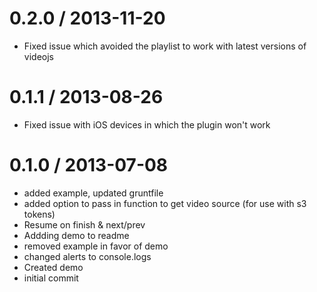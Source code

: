 0.2.0 / 2013-11-20
==================

  * Fixed issue which avoided the playlist to work with latest versions of videojs


0.1.1 / 2013-08-26
==================

  * Fixed issue with iOS devices in which the plugin won't work

0.1.0 / 2013-07-08
==================

  * added example, updated gruntfile
  * added option to pass in function to get video source (for use with s3 tokens)
  * Resume on finish & next/prev
  * Addding demo to readme
  * removed example in favor of demo
  * changed alerts to console.logs
  * Created demo
  * initial commit
